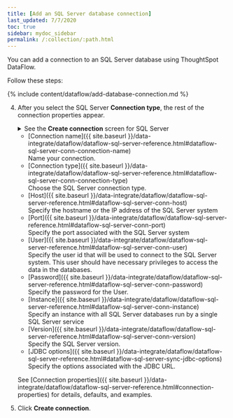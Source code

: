 ```yaml
---
title: [Add an SQL Server database connection]
last_updated: 7/7/2020
toc: true
sidebar: mydoc_sidebar
permalink: /:collection/:path.html
---
```

You can add a connection to an SQL Server database using ThoughtSpot DataFlow.

Follow these steps:


{% include content/dataflow/add-database-connection.md %}

4. After you select the SQL Server **Connection type**, the rest of the connection properties appear.

    <details>
      <summary>See the <strong>Create connection</strong> screen for SQL Server</summary>
        <p>
        <img src="../../images/dataflow-sql-server-create.png" alt="Create SQL Server connection" /></p>
    </details>

    * [Connection name]({{ site.baseurl }}/data-integrate/dataflow/dataflow-sql-server-reference.html#dataflow-sql-server-conn-connection-name)<br/>Name your connection.
    * [Connection type]({{ site.baseurl }}/data-integrate/dataflow/dataflow-sql-server-reference.html#dataflow-sql-server-conn-connection-type)<br/>Choose the SQL Server connection type.
    * [Host]({{ site.baseurl }}/data-integrate/dataflow/dataflow-sql-server-reference.html#dataflow-sql-server-conn-host)<br/>Specify the hostname or the IP address of the SQL Server system
    * [Port]({{ site.baseurl }}/data-integrate/dataflow/dataflow-sql-server-reference.html#dataflow-sql-server-conn-port)<br/>Specify the port associated with the SQL Server system
    * [User]({{ site.baseurl }}/data-integrate/dataflow/dataflow-sql-server-reference.html#dataflow-sql-server-conn-user)<br/>Specify the user id that will be used to connect to the SQL Server system. This user should have necessary privileges to access the data in the databases.
    * [Password]({{ site.baseurl }}/data-integrate/dataflow/dataflow-sql-server-reference.html#dataflow-sql-server-conn-password)<br/>Specify the password for the User.
    * [Instance]({{ site.baseurl }}/data-integrate/dataflow/dataflow-sql-server-reference.html#dataflow-sql-server-conn-instance)<br/>Specify an instance with all SQL Server databases run by a single SQL Server service
    * [Version]({{ site.baseurl }}/data-integrate/dataflow/dataflow-sql-server-reference.html#dataflow-sql-server-conn-version)<br/>Specify the SQL Server version.
    * [JDBC options]({{ site.baseurl }}/data-integrate/dataflow/dataflow-sql-server-reference.html#dataflow-sql-server-sync-jdbc-options)<br/>Specify the options associated with the JDBC URL.

   See [Connection properties]({{ site.baseurl }}/data-integrate/dataflow/dataflow-sql-server-reference.html#connection-properties) for details, defaults, and examples.

5. Click **Create connection**.   
